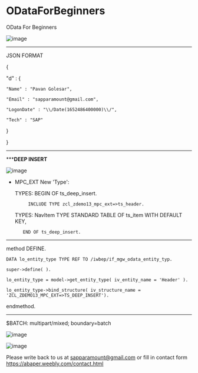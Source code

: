 # ODataForBeginners
OData For Beginners

![image](https://user-images.githubusercontent.com/25543125/190910988-24e03abc-c684-4f5b-9c75-f250b7208278.png)
_________________________________________________________________________________________________________________________________________________________________
JSON FORMAT

{

  "d" : {
  
    "Name" : "Pavan Golesar",
    
    "Email" : "sapparamount@gmail.com",
    
    "LogonDate" : "\\/Date(1652486400000)\\/",
    
    "Tech" : "SAP"
    
}

}

_________________________________________________________________________________________________________________________________________________________________

*****************DEEP INSERT**************

![image](https://user-images.githubusercontent.com/25543125/191527130-67d8c3a0-798c-4e47-9f16-aa9cfaa9fb8b.png)


* MPC_EXT New 'Type':

  TYPES: BEGIN OF ts_deep_insert.
  
           INCLUDE TYPE zcl_zdemo13_mpc_ext=>ts_header.
           
  TYPES: NavItem TYPE STANDARD TABLE OF ts_item WITH DEFAULT KEY,
  
         END OF ts_deep_insert.
         

________________________________________________________________________________________________________________________________________________

method DEFINE.

    DATA lo_entity_type TYPE REF TO /iwbep/if_mgw_odata_entity_typ.

    super->define( ).
    
    lo_entity_type = model->get_entity_type( iv_entity_name = 'Header' ).
    
    lo_entity_type->bind_structure( iv_structure_name = 'ZCL_ZDEMO13_MPC_EXT=>TS_DEEP_INSERT').

endmethod.
________________________________________________________________________________________________________________________________________________  

$BATCH: multipart/mixed; boundary=batch

![image](https://user-images.githubusercontent.com/25543125/190911060-d4189297-7e9c-41de-be77-c308174b0f5b.png)

![image](https://user-images.githubusercontent.com/25543125/190911872-2d3b1c24-fc34-40b2-b936-07619701f675.png)

Please write back to us at sapparamount@gmail.com or fill in contact form https://abaper.weebly.com/contact.html
